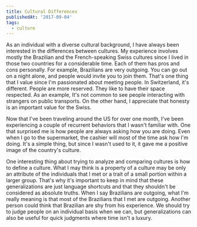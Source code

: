 ```yaml
---
title: Cultural Differences
publishedAt: '2017-09-04'
tags:
  - culture
---
```


As an individual with a diverse cultural background, I have always been interested in the
differences between cultures. My experience involves mostly the Brazilian and the French-speaking
Swiss cultures since I lived in those two countries for a considerable time. Each of them has pros
and cons personally. For example, Brazilians are very outgoing. You can go out on a night alone, and
people would invite you to join them. That's one thing that I value since I'm passionated about
meeting people. In Switzerland, it's different. People are more reserved. They like to have their
space respected. As an example, It's not common to see people interacting with strangers on public
transports. On the other hand, I appreciate that honesty is an important value for the Swiss.

Now that I've been traveling around the US for over one month, I've been experiencing a couple of
recurrent behaviors that I wasn't familiar with. One that surprised me is how people are always
asking how you are doing. Even when I go to the supermarket, the cashier will most of the time ask
how I'm doing. It's a simple thing, but since I wasn't used to it, it gave me a positive image of
the country's culture.

One interesting thing about trying to analyze and comparing cultures is how to define a culture.
What I may think is a property of a culture may be only an attribute of the individuals that I met
or a trait of a small portion within a larger group. That's why it's important to keep in mind that
these generalizations are just language shortcuts and that they shouldn't be considered as absolute
truths. When I say Brazilians are outgoing, what I'm really meaning is that most of the Brazilians
that I met are outgoing. Another person could think that Brazilian are shy from his experience. We
should try to judge people on an individual basis when we can, but generalizations can also be
useful for quick judgments where time isn't a luxury.
